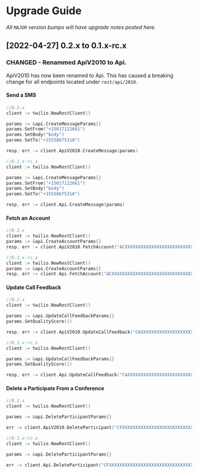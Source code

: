 # Upgrade Guide

_All `MAJOR` version bumps will have upgrade notes posted here._

[2022-04-27] 0.2.x to 0.1.x-rc.x
-----------------------------
### CHANGED - Renammed ApiV2010 to Api.
ApiV2010 has now been renamed to Api. This has caused a breaking change for all endpoints located under `rest/api/2010`.

#### Send a SMS
```go
//0.2.x 
client := twilio.NewRestClient()

params := &api.CreateMessageParams{}
params.SetFrom("+15017122661")
params.SetBody("body")
params.SetTo("+15558675310")

resp, err := client.ApiV2010.CreateMessage(params)
```
```go
//0.1.x-rc.x
client := twilio.NewRestClient()

params := &api.CreateMessageParams{}
params.SetFrom("+15017122661")
params.SetBody("body")
params.SetTo("+15558675310")

resp, err := client.Api.CreateMessage(params)
```
#### Fetch an Account
```go
//0.2.x 
client := twilio.NewRestClient()
params := &api.CreateAccountParams{}
resp, err := client.ApiV2010.FetchAccount("ACXXXXXXXXXXXXXXXXXXXXXXXXXXXXXXXX")
```
```go
//0.1.x-rc.x
client := twilio.NewRestClient()
params := &api.CreateAccountParams{}
resp, err := client.Api.FetchAccount("ACXXXXXXXXXXXXXXXXXXXXXXXXXXXXXXXX")
```
#### Update Call Feedback
```go
//0.2.x
client := twilio.NewRestClient()

params := &api.UpdateCallFeedbackParams{}
params.SetQualityScore(1)

resp, err := client.ApiV2010.UpdateCallFeedback("CAXXXXXXXXXXXXXXXXXXXXXXXXXXXXXXXX", params)
```
```go
//0.1.x-rc.x
client := twilio.NewRestClient()

params := &api.UpdateCallFeedbackParams{}
params.SetQualityScore(1)

resp, err := client.Api.UpdateCallFeedback("CAXXXXXXXXXXXXXXXXXXXXXXXXXXXXXXXX", params)
```
#### Delete a Participate From a Conference 
```go
//0.2.x
client := twilio.NewRestClient()

params := &api.DeleteParticipantParams{}

err := client.ApiV2010.DeleteParticipant("CFXXXXXXXXXXXXXXXXXXXXXXXXXXXXXXXX", "CAXXXXXXXXXXXXXXXXXXXXXXXXXXXXXXXX", params)
```
```go
//0.1.x-rc.x
client := twilio.NewRestClient()

params := &api.DeleteParticipantParams{}

err := client.Api.DeleteParticipant("CFXXXXXXXXXXXXXXXXXXXXXXXXXXXXXXXX", "CAXXXXXXXXXXXXXXXXXXXXXXXXXXXXXXXX", params)
```
